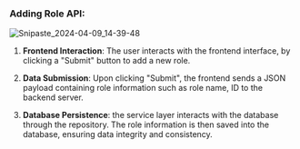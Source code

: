 ### Adding Role API:
![Snipaste_2024-04-09_14-39-48](https://github.com/Liu-Chen-CS/AdminPanel/assets/158779475/d97e8e11-c472-40dc-ae2b-361245ee022a)

1. **Frontend Interaction**: The user interacts with the frontend interface, by clicking a "Submit" button to add a new role.

2. **Data Submission**: Upon clicking "Submit", the frontend sends a JSON payload containing role information such as role name, ID to the backend server.

3. **Database Persistence**: the service layer interacts with the database through the repository. The role information is then saved into the database, ensuring data integrity and consistency.
